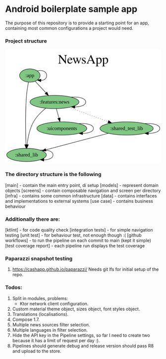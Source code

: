 # Android boilerplate sample  app

The purpose of this repository is to provide a starting point for an app,
containing most common configurations a project would need.

### Project structure
![Project module dependencies structure](structure/project-dependency-graph.svg)

### The directory structure is the following
[main] - contain the main entry point, di setup
[models] - represent domain objects
[screens] - contain composable navigation and screen per directory
[infra] - contains some common infrastructure
[data] - contains interfaces and implementations to external systems
[use case] - contains business behaviour

### Additionally there are:
[ktlint] - for code quality check
[integration tests] - for simple navigation testing
[unit test] - for behaviour test, not enough though :(
[github workflows] - to run the pipeline on each commit to main (kept it simple)
[test coverage report] - each pipeline run displays the test coverage

### Paparazzi snapshot testing

1. https://cashapp.github.io/paparazzi/
   Needs git lfs for initial setup of the repo.

### Todos:
1. Split in modules, problems:
   - Ktor network client configuration.
2. Custom material theme object, sizes object, font styles object.
3. Translations (localisations).
4. Compose 1.7.
5. Multiple news sources filter selection.
6. Multiple languages in filter selection.
7. Hide the API key in the Pipeline settings, so far I need to create two because it has a limit of request per day :).
8. Pipelines should generate debug and release version should pass R8 and upload to the store.
